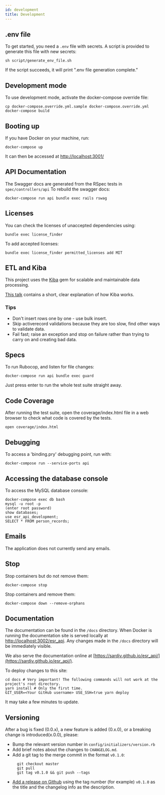 ```yaml
---
id: development
title: Development
---
```


## .env file

To get started, you need a `.env` file with secrets. A script is provided to generate this file with new secrets:

```
sh script/generate_env_file.sh
```

If the script succeeds, it will print ".env file generation complete."

## Development mode

To use development mode, activate the docker-compose override file:

```
cp docker-compose.override.yml.sample docker-compose.override.yml
docker-compose build
```

## Booting up

If you have Docker on your machine, run:

```
docker-compose up
```

It can then be accessed at [http://localhost:3001/](http://localhost:3001/)

## API Documentation

The Swagger docs are generated from the RSpec tests in `spec/controllers/api` To rebuild the swagger docs:

```
docker-compose run api bundle exec rails rswag
```

## Licenses

You can check the licenses of unaccepted dependencies using:

```
bundle exec license_finder
```

To add accepted licenses:

```
bundle exec license_finder permitted_licenses add MIT
```

## ETL and Kiba

This project uses the [Kiba](https://github.com/thbar/kiba) gem for scalable and maintainable data processing.

[This talk](https://www.youtube.com/watch?v=fxVtbog7pIQ) contains a short, clear explanation of how Kiba works.

### Tips
- Don't insert rows one by one - use bulk insert.
- Skip activerecord validations because they are too slow, find other ways to validate data.
- Fail fast; raise an exception and stop on failure rather than trying to carry on and creating bad data.

## Specs

To run Rubocop, and listen for file changes:

```
docker-compose run api bundle exec guard
```

Just press enter to run the whole test suite straight away.

## Code Coverage

After running the test suite, open the coverage/index.html file in a web browser to check what code is covered by the tests.

```
open coverage/index.html
```

## Debugging

To access a 'binding.pry' debugging point, run with:

```
docker-compose run --service-ports api
```

## Accessing the database console

To access the MySQL database console:

```
docker-compose exec db bash
mysql -u root -p
(enter root password)
show databases;
use esr_api_development;
SELECT * FROM person_records;
```

## Emails

The application does not currently send any emails.

## Stop

Stop containers but do not remove them:

```
docker-compose stop
```

Stop containers and remove them:

```
docker-compose down --remove-orphans
```

## Documentation

The documentation can be found in the `/docs` directory. When Docker is running the documentation site
is served locally at [http://localhost:3002/esr_api](http://localhost:3002/esr_api). Any changes made
in the `/docs` directory will be immediately visible.

We also serve the documentation online at [https://sardjv.github.io/esr_api/](https://sardjv.github.io/esr_api/).

To deploy changes to this site:

```
cd docs # Very important! The following commands will not work at the project's root directory.
yarn install # Only the first time.
GIT_USER=<Your GitHub username> USE_SSH=true yarn deploy
```

It may take a few minutes to update.

## Versioning

After a bug is fixed (0.0.x), a new feature is added (0.x.0), or a breaking change is introduced(x.0.0), please:
- Bump the relevant version number in `config/initializers/version.rb`
- Add brief notes about the changes to `CHANGELOG.md`.
- Add a git tag to the merge commit in the format `v0.1.0`:
  ```
    git checkout master
    git pull
    git tag v0.1.0 && git push --tags
  ```
- [Add a release on Github](https://github.com/sardjv/esr_api/releases/new) using the tag number (for example) `v0.1.0` as the title and the changelog info as the description.
